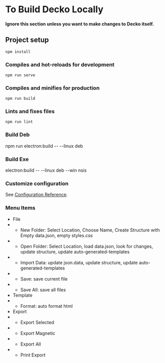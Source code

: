 # To Build Decko Locally
#### Ignore this section unless you want to make changes to Decko itself. 


## Project setup
```
npm install
```

### Compiles and hot-reloads for development
```
npm run serve
```

### Compiles and minifies for production
```
npm run build
```

### Lints and fixes files
```
npm run lint
```

### Build Deb
npm run electron:build -- --linux deb

### Build Exe
electron:build -- --linux deb --win nsis

### Customize configuration
See [Configuration Reference](https://cli.vuejs.org/config/).

### Menu Items
- File
- - New Folder: Select Location, Choose Name, Create Structure with Empty data.json, empty styles.css
- - Open Folder: Select Location, load data.json, look for changes, update structure, update auto-generated-templates
- - Import Data: update json.data, update structure, update auto-generated-templates
- - Save: save current file
- - Save All: save all files
- Template
- - Format: auto format html
- Export
- - Export Selected
- - Export Magnetic
- - Export All
- - Print Export